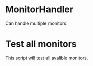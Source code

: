 # MonitorHandler
Can handle multiple monitors.

# Test all monitors
This script will test all avalible monitors.


